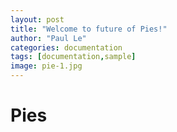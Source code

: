 ```yaml
---
layout: post
title: "Welcome to future of Pies!"
author: "Paul Le"
categories: documentation
tags: [documentation,sample]
image: pie-1.jpg
---
```


# Pies

### 